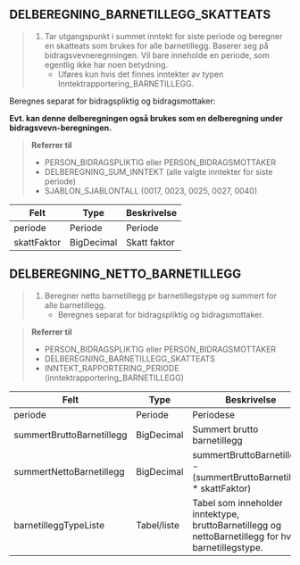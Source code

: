 ## DELBEREGNING_BARNETILLEGG_SKATTEATS

> 1. Tar utgangspunkt i summet inntekt for siste periode og beregner en skatteats som brukes for alle barnetillegg. Baserer seg på bidragsvevneregnningen. Vil bare inneholde en periode, som egentlig ikke har noen betydning.
>    - Uføres kun hvis det finnes inntekter av typen Inntektrapportering_BARNETILLEGG.

Beregnes separat for bidragspliktig og bidragsmottaker:

**Evt. kan denne delberegningen også brukes som en delberegning under bidragsvevn-beregningen.**

> **Referrer til**
> - PERSON_BIDRAGSPLIKTIG eller PERSON_BIDRAGSMOTTAKER
> - DELBEREGNING_SUM_INNTEKT (alle valgte inntekter for siste periode)
> - SJABLON_SJABLONTALL (0017, 0023, 0025, 0027, 0040)

| Felt        | Type       | Beskrivelse  |
|-------------|------------|--------------|
| periode     | Periode    | Periode      |
| skattFaktor | BigDecimal | Skatt faktor |

## DELBEREGNING_NETTO_BARNETILLEGG

> 1. Beregner netto barnetillegg pr barnetillegstype og summert for alle barnetillegg.
>    - Beregnes separat for bidragspliktig og bidragsmottaker.

> **Referrer til**
> - PERSON_BIDRAGSPLIKTIG eller PERSON_BIDRAGSMOTTAKER
> - DELBEREGNING_BARNETILLEGG_SKATTEATS
> - INNTEKT_RAPPORTERING_PERIODE (inntektrapportering_BARNETILLEGG)

| Felt                      | Type        | Beskrivelse                                                                                         |
|---------------------------|-------------|-----------------------------------------------------------------------------------------------------|
| periode                   | Periode     | Periodese                                                                                           |
| summertBruttoBarnetillegg | BigDecimal  | Summert brutto barnetillegg                                                                         |
| summertNettoBarnetillegg  | BigDecimal  | summertBruttoBarnetillegg - (summertBruttoBarnetillegg * skattFaktor)                               |
| barnetilleggTypeListe     | Tabel/liste | Tabel som inneholder inntektype, bruttoBarnetillegg og nettoBarnetillegg for hver barnetillegstype. |